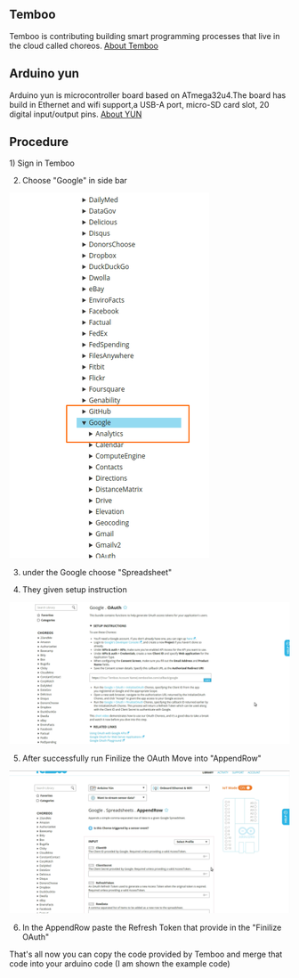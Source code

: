 <h2>Temboo</h2>
Temboo is contributing building smart programming processes that live in the cloud called choreos. <a href="https://temboo.com/">About Temboo</a>

<h2>Arduino yun</h2>
Arduino yun is microcontroller board based on ATmega32u4.The board has build in Ethernet and wifi support,a USB-A port, micro-SD card slot, 20 digital input/output pins. <a href="https://www.arduino.cc/en/Main/ArduinoBoardYun?from=Products.ArduinoYUN">About YUN</a>

<h2>Procedure</h2>
1) Sign in Temboo

2) Choose "Google" in side bar 

![sidebar](https://github.com/karthisl26/DHT11-with-arduino-yun/blob/master/readme/capture%20image.png)

3) under the Google choose "Spreadsheet" 

4) They given setup instruction

![OAuth](https://github.com/karthisl26/DHT11-with-arduino-yun/blob/master/readme/capture%20image2.png)

5) After successfully run Finilize the OAuth Move into "AppendRow"

![AppendRow](https://github.com/karthisl26/DHT11-with-arduino-yun/blob/master/readme/capture%20image%203.png)

6) In the AppendRow paste the Refresh Token that provide in the "Finilize OAuth"

That's all now you can copy the code provided by Temboo and merge that code into your arduino code (I am shown the example code)
